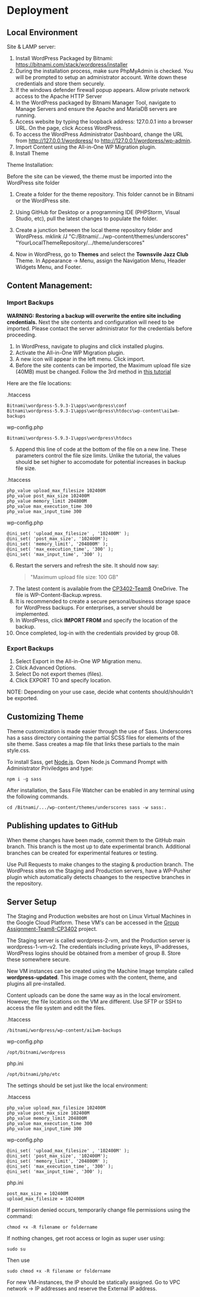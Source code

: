# Deployment
## Local Environment
Site & LAMP server:
1. Install WordPress Packaged by Bitnami: https://bitnami.com/stack/wordpress/installer
2. During the installation process, make sure PhpMyAdmin is checked. You will be prompted to setup
an administrator account. Write down these credentials and store them securely.
3. If the windows defender firewall popup appears. Allow private network access to the Apache HTTP Server
4. In the WordPress packaged by Bitnami Manager Tool, navigate to Manage Servers and ensure the Apache and MariaDB servers are running. 
5. Access website by typing the loopback address: 127.0.0.1 into a browser URL. On the page, click Access WordPress.
6. To access the WordPress Administrator Dashboard, change the URL from http://127.0.0.1/wordpress/ to http://127.0.0.1/wordpress/wp-admin.
7. Import Content using the All-in-One WP Migration plugin. 
8. Install Theme

Theme Installation:

Before the site can be viewed, the theme must be imported into the WordPress site folder
1. Create a folder for the theme repository. This folder cannot be in Bitnami or the WordPress site. 
2. Using GitHub for Desktop or a programming IDE (PHPStorm, Visual Studio, etc), pull the latest changes to populate the folder.
3. Create a junction between the local theme repository folder and WordPress.
mklink /J "C:/Bitnami/.../wp-content/themes/underscores" "YourLocalThemeRepository/.../theme/underscores"

4. Now in WordPress, go to **Themes** and select the **Townsvile Jazz Club** Theme. 
In Appearance -> Menu, assign the Navigation Menu, Header Widgets Menu, and Footer.

## Content Management:
### Import Backups
**WARNING: Restoring a backup will overwrite the entire site including credentials.** 
Next the site contents and configuration will need to be imported. Please contact the server administrator for the credentials before proceeding.

1. In WordPress, navigate to plugins and click installed plugins. 
2. Activate the All-in-One WP Migration plugin. 
3. A new icon will appear in the left menu. Click import.
4. Before the site contents can be imported, the Maximum upload file size (40MB) must be changed. Follow the 3rd method in [this tutorial](https://help.servmask.com/2018/10/27/how-to-increase-maximum-upload-file-size-in-wordpress/)

Here are the file locations:

.htaccess 
	
	Bitnami\wordpress-5.9.3-1\apps\wordpress\conf
	Bitnami\wordpress-5.9.3-1\apps\wordpress\htdocs\wp-content\ai1wm-backups
wp-config.php
	
	Bitnami\wordpress-5.9.3-1\apps\wordpress\htdocs

5. Append this line of code at the bottom of the file on a new line. These parameters control the file size limits. Unlike the tutorial, the values should be set higher to accomodate for potential increases in backup file size.

.htaccess 

	php_value upload_max_filesize 102400M
	php_value post_max_size 102400M
	php_value memory_limit 204800M
	php_value max_execution_time 300
	php_value max_input_time 300

wp-config.php
	
	@ini_set( 'upload_max_filesize' , '102400M' );
	@ini_set( 'post_max_size', '102400M');
	@ini_set( 'memory_limit', '204800M' );
	@ini_set( 'max_execution_time', '300' );
	@ini_set( 'max_input_time', '300' );

6. Restart the servers and refresh the site. It should now say:
	> "Maximum upload file size: 100 GB"
7. The latest content is available from the [CP3402-Team8](https://myjcuedu-my.sharepoint.com/personal/bonnie_gilsenan_my_jcu_edu_au/_layouts/15/onedrive.aspx?id=/personal/bonnie_gilsenan_my_jcu_edu_au/Documents/CP3402-Team8&ga=1.) OneDrive. The file is WP-Content-Backup.wpress. 
8. It is recommended to create a secure personal/business storage space for WordPress backups. For enterprises, a server should be implemented.
9. In WordPress, click **IMPORT FROM** and specify the location of the backup. 
10. Once completed, log-in with the credentials provided by group 08.

### Export Backups
1. Select Export in the All-in-One WP Migration menu.
2. Click Advanced Options.
3. Select Do not export themes (files).
4. Click EXPORT TO and specify location.

NOTE: Depending on your use case, decide what contents should/shouldn't be exported. 

## Customizing Theme
Theme customization is made easier through the use of Sass. Underscores has a sass directory containing the partial SCSS files for elements of the site theme.
Sass creates a map file that links these partials to the main style.css.

To install Sass, get [Node.js](https://nodejs.org/en/).
Open Node.js Command Prompt with Administrator Priviledges and type: 
	
	npm i -g sass
After installation, the Sass File Watcher can be enabled in any terminal using the following commands.

	cd /Bitnami/.../wp-content/themes/underscores sass -w sass:.

## Publishing updates to GitHub
When theme changes have been made, commit them to the GitHub main branch. This branch is the most up to date experimental branch.
Additional branches can be created for experimental features or testing.

Use Pull Requests to make changes to the staging & production branch. The WordPress sites on the Staging and Production servers, have a WP-Pusher plugin which automatically detects chaanges to the respective branches in the repository.

## Server Setup
The Staging and Production websites are host on Linux Virtual Machines in the Google Cloud Platform. These VM's can be accessed in the [Group Assignment-Team8-CP3402](https://console.cloud.google.com/compute/instances?project=group-assignment-team8-cp3402) project.

The Staging server is called wordpress-2-vm, and the Production server is wordpress-1-vm-v2.
The credentials including private keys, IP-addresses, WordPress logins should be obtained from a member of group 8. Store these somewhere secure.

New VM instances can be created using the Machine Image template called **wordpress-updated**. This image comes with the content, theme, and plugins all pre-installed. 

Content uploads can be done the same way as in the local enviroment. However, the file locations on the VM are different.  Use SFTP or SSH to access the file system and edit the files.

.htaccess 
	
	/bitnami/wordpress/wp-content/ai1wm-backups

wp-config.php
	
	/opt/bitnami/wordpress

php.ini
	
	/opt/bitnami/php/etc

The settings should be set just like the local environment:

.htaccess 

	php_value upload_max_filesize 102400M
	php_value post_max_size 102400M
	php_value memory_limit 204800M
	php_value max_execution_time 300
	php_value max_input_time 300

wp-config.php
	
	@ini_set( 'upload_max_filesize' , '102400M' );
	@ini_set( 'post_max_size', '102400M');
	@ini_set( 'memory_limit', '204800M' );
	@ini_set( 'max_execution_time', '300' );
	@ini_set( 'max_input_time', '300' );

php.ini

	post_max_size = 102400M
	upload_max_filesize = 102400M

If permission denied occurs, temporarily change file permissions using the command: 
	
	chmod +x -R filename or foldername
If nothing changes, get root access or login as super user using:
	
	sudo su
Then use 

	sudo chmod +x -R filename or foldername
	
For new VM-instances, the IP should be statically assigned. Go to VPC network -> IP addresses 
and reserve the External IP address.